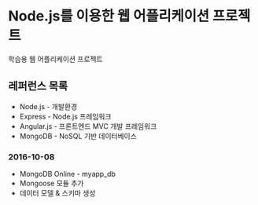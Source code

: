 # Node.js를 이용한 웹 어플리케이션 프로젝트
학습용 웹 어플리케이션 프로젝트

## 레퍼런스 목록
+ Node.js - 개발환경
+ Express - Node.js 프레임워크
+ Angular.js - 프론트엔드 MVC 개발 프레임워크
+ MongoDB - NoSQL 기반 데이터베이스

### 2016-10-08
+ MongoDB Online - myapp_db
+ Mongoose 모듈 추가
+ 데이터 모델 & 스키마 생성
